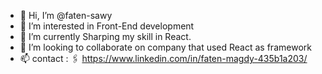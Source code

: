 - 👋 Hi, I’m @faten-sawy
- 👀 I’m interested in Front-End development
- 🌱 I’m currently Sharping my skill in React.
- 💞️ I’m looking to collaborate on company that used React as framework
- 📫 contact :
    🖇 https://www.linkedin.com/in/faten-magdy-435b1a203/
   
    

<!---
faten-sawy/faten-sawy is a ✨ special ✨ repository because its `README.md` (this file) appears on your GitHub profile.
You can click the Preview link to take a look at your changes.
--->
